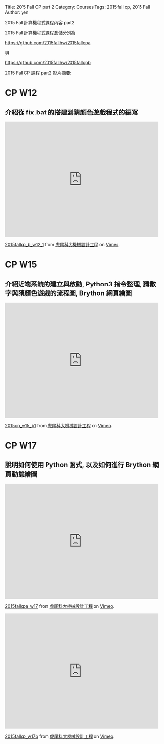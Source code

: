 Title: 2015 Fall CP part 2
Category: Courses
Tags: 2015 fall cp, 2015 Fall
Author: yen

2015 Fall 計算機程式課程內容 part2

<!-- PELICAN_END_SUMMARY -->

2015 Fall 計算機程式課程倉儲分別為

<https://github.com/2015fallhw/2015fallcpa>

與

<https://github.com/2015fallhw/2015fallcpb>

2015 Fall CP 課程 part2 影片摘要:

# CP W12

## 介紹從 fix.bat 的搭建到猜顏色遊戲程式的編寫

<iframe src="https://player.vimeo.com/video/147818514" width="500" height="375" frameborder="0" webkitallowfullscreen mozallowfullscreen allowfullscreen></iframe> <p><a href="https://vimeo.com/147818514">2015fallcp_b_w12_1</a> from <a href="https://vimeo.com/user24079973">虎尾科大機械設計工程</a> on <a href="https://vimeo.com">Vimeo</a>.</p>

# CP W15

## 介紹近端系統的建立與啟動, Python3 指令整理, 猜數字與猜顏色遊戲的流程圖, Brython 網頁繪圖

<iframe src="https://player.vimeo.com/video/150000693" width="500" height="375" frameborder="0" webkitallowfullscreen mozallowfullscreen allowfullscreen></iframe> <p><a href="https://vimeo.com/150000693">2015cp_w15_b1</a> from <a href="https://vimeo.com/user24079973">虎尾科大機械設計工程</a> on <a href="https://vimeo.com">Vimeo</a>.</p>

# CP W17

## 說明如何使用 Python 函式, 以及如何進行 Brython 網頁動態繪圖

<iframe src="https://player.vimeo.com/video/151096089" width="500" height="375" frameborder="0" webkitallowfullscreen mozallowfullscreen allowfullscreen></iframe> <p><a href="https://vimeo.com/151096089">2015fallcpa_w17</a> from <a href="https://vimeo.com/user24079973">虎尾科大機械設計工程</a> on <a href="https://vimeo.com">Vimeo</a>.</p>

<iframe src="https://player.vimeo.com/video/151109576" width="500" height="375" frameborder="0" webkitallowfullscreen mozallowfullscreen allowfullscreen></iframe> <p><a href="https://vimeo.com/151109576">2015fallcp_w17b</a> from <a href="https://vimeo.com/user24079973">虎尾科大機械設計工程</a> on <a href="https://vimeo.com">Vimeo</a>.</p>